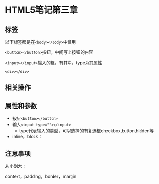 # HTML5笔记第三章

## 标签

以下标签都是在```<body></body>```中使用

```<button></button>```按钮，中间写上按钮的内容

```<input></input>```输入的框，有其中，type为其属性

```<div></div>```

## 相关操作

## 属性和参数

- 按钮```<button></button>```
- 输入```<input type=""></input>```
  - type代表输入的类型，可以选择的有复选框checkbox,button,hidden等
- inline，block：

## 注意事项

从小到大：

context，padding，border，margin

